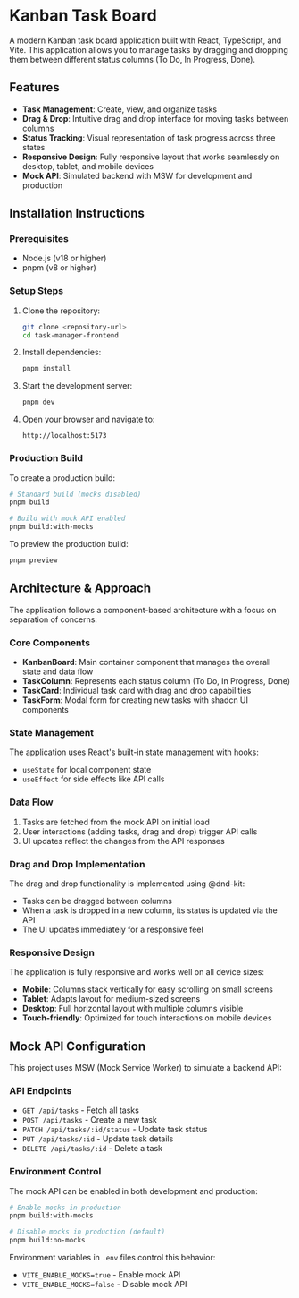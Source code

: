 # Kanban Task Board

A modern Kanban task board application built with React, TypeScript, and Vite. This application allows you to manage tasks by dragging and dropping them between different status columns (To Do, In Progress, Done).

## Features

- **Task Management**: Create, view, and organize tasks
- **Drag & Drop**: Intuitive drag and drop interface for moving tasks between columns
- **Status Tracking**: Visual representation of task progress across three states
- **Responsive Design**: Fully responsive layout that works seamlessly on desktop, tablet, and mobile devices
- **Mock API**: Simulated backend with MSW for development and production

## Installation Instructions

### Prerequisites

- Node.js (v18 or higher)
- pnpm (v8 or higher)

### Setup Steps

1. Clone the repository:

   ```bash
   git clone <repository-url>
   cd task-manager-frontend
   ```

2. Install dependencies:

   ```bash
   pnpm install
   ```

3. Start the development server:

   ```bash
   pnpm dev
   ```

4. Open your browser and navigate to:
   ```
   http://localhost:5173
   ```

### Production Build

To create a production build:

```bash
# Standard build (mocks disabled)
pnpm build

# Build with mock API enabled
pnpm build:with-mocks
```

To preview the production build:

```bash
pnpm preview
```

## Architecture & Approach

The application follows a component-based architecture with a focus on separation of concerns:

### Core Components

- **KanbanBoard**: Main container component that manages the overall state and data flow
- **TaskColumn**: Represents each status column (To Do, In Progress, Done)
- **TaskCard**: Individual task card with drag and drop capabilities
- **TaskForm**: Modal form for creating new tasks with shadcn UI components

### State Management

The application uses React's built-in state management with hooks:

- `useState` for local component state
- `useEffect` for side effects like API calls

### Data Flow

1. Tasks are fetched from the mock API on initial load
2. User interactions (adding tasks, drag and drop) trigger API calls
3. UI updates reflect the changes from the API responses

### Drag and Drop Implementation

The drag and drop functionality is implemented using @dnd-kit:

- Tasks can be dragged between columns
- When a task is dropped in a new column, its status is updated via the API
- The UI updates immediately for a responsive feel

### Responsive Design

The application is fully responsive and works well on all device sizes:

- **Mobile**: Columns stack vertically for easy scrolling on small screens
- **Tablet**: Adapts layout for medium-sized screens
- **Desktop**: Full horizontal layout with multiple columns visible
- **Touch-friendly**: Optimized for touch interactions on mobile devices

## Mock API Configuration

This project uses MSW (Mock Service Worker) to simulate a backend API:

### API Endpoints

- `GET /api/tasks` - Fetch all tasks
- `POST /api/tasks` - Create a new task
- `PATCH /api/tasks/:id/status` - Update task status
- `PUT /api/tasks/:id` - Update task details
- `DELETE /api/tasks/:id` - Delete a task

### Environment Control

The mock API can be enabled in both development and production:

```bash
# Enable mocks in production
pnpm build:with-mocks

# Disable mocks in production (default)
pnpm build:no-mocks
```

Environment variables in `.env` files control this behavior:

- `VITE_ENABLE_MOCKS=true` - Enable mock API
- `VITE_ENABLE_MOCKS=false` - Disable mock API
